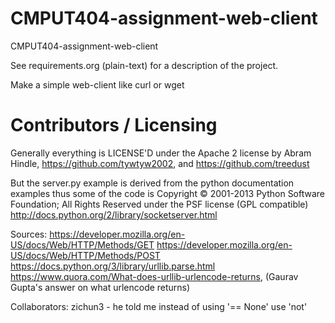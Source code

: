 CMPUT404-assignment-web-client
==============================

CMPUT404-assignment-web-client

See requirements.org (plain-text) for a description of the project.

Make a simple web-client like curl or wget

Contributors / Licensing
========================

Generally everything is LICENSE'D under the Apache 2 license by Abram Hindle,
https://github.com/tywtyw2002, and https://github.com/treedust

But the server.py example is derived from the python documentation
examples thus some of the code is Copyright © 2001-2013 Python
Software Foundation; All Rights Reserved under the PSF license (GPL
compatible) http://docs.python.org/2/library/socketserver.html

Sources:
https://developer.mozilla.org/en-US/docs/Web/HTTP/Methods/GET
https://developer.mozilla.org/en-US/docs/Web/HTTP/Methods/POST
https://docs.python.org/3/library/urllib.parse.html
https://www.quora.com/What-does-urllib-urlencode-returns, (Gaurav Gupta's answer on what urlencode returns)

Collaborators:
zichun3 - he told me instead of using '== None' use 'not' 
